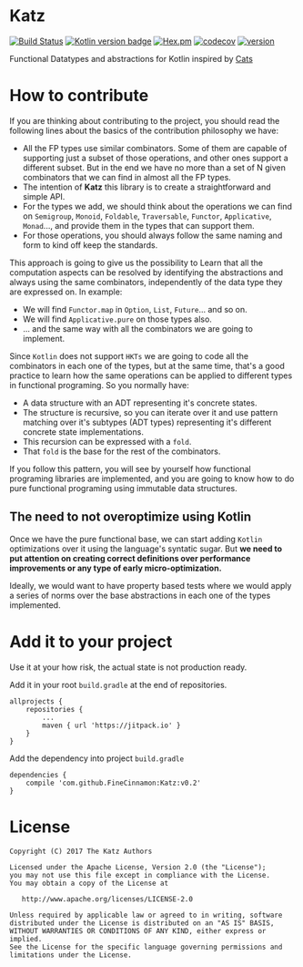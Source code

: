 Katz
====
[![Build Status](https://travis-ci.org/FineCinnamon/Katz.svg?branch=master)](https://travis-ci.org/FineCinnamon/Katz/)
[![Kotlin version badge](https://img.shields.io/badge/kotlin-1.1.1-blue.svg)](http://kotlinlang.org/)
[![Hex.pm](https://img.shields.io/hexpm/l/plug.svg)](http://www.apache.org/licenses/LICENSE-2.0)
[![codecov](https://codecov.io/gh/FineCinnamon/Katz/branch/master/graph/badge.svg)](https://codecov.io/gh/FineCinnamon/Katz)
[![version](https://jitpack.io/v/FineCinnamon/Katz.svg)](https://jitpack.io/#FineCinnamon/Katz/)

Functional Datatypes and abstractions for Kotlin inspired by [Cats][cats]

# How to contribute

If you are thinking about contributing to the project, you should read the following lines about the basics of the contribution philosophy we have:

* All the FP types use similar combinators. Some of them are capable of supporting just a subset of those operations, and other ones support a different subset. But in the end we have no more than a set of N given combinators that we can find in almost all the FP types.
* The intention of **Katz** this library is to create a straightforward and simple API.
* For the types we add, we should think about the operations we can find on `Semigroup`, `Monoid`, `Foldable`, `Traversable`, `Functor`, `Applicative`, `Monad`..., and provide them in the types that can support them.
* For those operations, you should always follow the same naming and form to kind off keep the standards.

This approach is going to give us the possibility to Learn that all the computation aspects can be resolved by identifying the abstractions and always using the same combinators, independently of the data type they are expressed on. In example:

* We will find `Functor.map` in `Option`, `List`, `Future`... and so on.
* We will find `Applicative.pure` on those types also.
* ... and the same way with all the combinators we are going to implement.

Since `Kotlin` does not support `HKTs` we are going to code all the combinators in each one of the types, but at the same time, that's a good practice to learn how the same operations can be applied to different types in functional programing. So you normally have:

* A data structure with an ADT representing it's concrete states.
* The structure is recursive, so you can iterate over it and use pattern matching over it's subtypes (ADT types) representing it's different concrete state implementations.
* This recursion can be expressed with a `fold`.
* That `fold` is the base for the rest of the combinators.

If you follow this pattern, you will see by yourself how functional programing libraries are implemented, and you are going to know how to do pure functional programing using immutable data structures.

## The need to not overoptimize using Kotlin

Once we have the pure functional base, we can start adding `Kotlin` optimizations over it using the language's syntatic sugar. But **we need to put attention on creating correct definitions over performance improvements or any type of early micro-optimization.**

Ideally, we would want to have property based tests where we would apply a series of norms over the base abstractions in each one of the types implemented.

# Add it to your project

Use it at your how risk, the actual state is not production ready.

Add it in your root `build.gradle` at the end of repositories.

```
allprojects {
    repositories {
        ...
        maven { url 'https://jitpack.io' }
    }
}
```

Add the dependency into project `build.gradle`

```
dependencies {
    compile 'com.github.FineCinnamon:Katz:v0.2'
}
```

# License

    Copyright (C) 2017 The Katz Authors

    Licensed under the Apache License, Version 2.0 (the "License");
    you may not use this file except in compliance with the License.
    You may obtain a copy of the License at

       http://www.apache.org/licenses/LICENSE-2.0

    Unless required by applicable law or agreed to in writing, software
    distributed under the License is distributed on an "AS IS" BASIS,
    WITHOUT WARRANTIES OR CONDITIONS OF ANY KIND, either express or implied.
    See the License for the specific language governing permissions and
    limitations under the License.

[cats]: https://github.com/typelevel/cats

